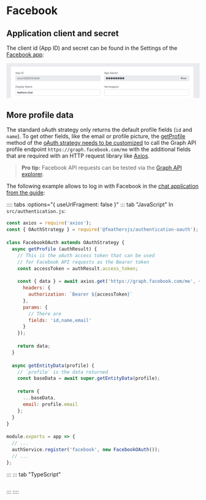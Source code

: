 # Facebook

## Application client and secret

The client id (App ID) and secret can be found in the Settings of the [Facebook app](https://developers.facebook.com/apps):

![Facebook app settings](../assets/facebook-app.png)

## More profile data

The standard oAuth strategy only returns the default profile fields (`id` and `name`). To get other fields, like the email or profile picture, the [getProfile](../../api/authentication/oauth.md#getprofile-data-params) method of the [oAuth strategy needs to be customized](../../api/authentication/oauth.md#customization) to call the Graph API profile endpoint `https://graph.facebook.com/me` with the additional fields that are required  with an HTTP request library like [Axios](https://developers.facebook.com/tools/explorer/).

> __Pro tip:__ Facebook API requests can be tested via the [Graph API explorer](https://developers.facebook.com/tools/explorer/).

The following example allows to log in with Facebook in the [chat application from the guide](../../guides):

:::: tabs :options="{ useUrlFragment: false }"
::: tab "JavaScript"
In `src/authentication.js`:

```js
const axios = require('axios');
const { OAuthStrategy } = require('@feathersjs/authentication-oauth');

class FacebookOAuth extends OAuthStrategy {
  async getProfile (authResult) {
    // This is the oAuth access token that can be used
    // for Facebook API requests as the Bearer token
    const accessToken = authResult.access_token;

    const { data } = await axios.get('https://graph.facebook.com/me', {
      headers: {
        authorization: `Bearer ${accessToken}`
      },
      params: {
        // There are 
        fields: 'id,name,email'
      }
    });

    return data;
  }

  async getEntityData(profile) {
    // `profile` is the data returned
    const baseData = await super.getEntityData(profile);

    return {
      ...baseData,
      email: profile.email
    };
  }
}

module.exports = app => {
  // ...
  authService.register('facebook', new FacebookOAuth());
  // ...
};
```
:::
::: tab "TypeScript"
```ts

```
:::
::::

